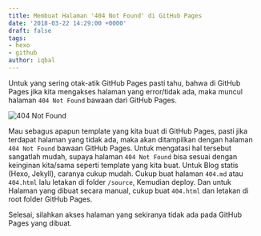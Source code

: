 ```yaml
---
title: Membuat Halaman '404 Not Found' di GitHub Pages
date: '2018-03-22 14:29:00 +0000'
draft: false
tags:
- hexo
- github
author: iqbal
---
```


Untuk yang sering otak-atik GitHub Pages pasti tahu, bahwa di GitHub Pages jika kita mengakses halaman yang error/tidak ada, maka muncul halaman `404 Not Found` bawaan dari GitHub Pages.

![404 Not Found](https://gh.iqbal.id/blog/img/404.png)

Mau sebagus apapun template yang kita buat di GitHub Pages, pasti jika terdapat halaman yang tidak ada, maka akan ditampilkan dengan halaman `404 Not Found` bawaan GitHub Pages.
Untuk mengatasi hal tersebut sangatlah mudah, supaya halaman `404 Not Found` bisa sesuai dengan keinginan kita/sama seperti template yang kita buat.
Untuk Blog statis (Hexo, Jekyll), caranya cukup mudah. Cukup buat halaman `404.md` atau `404.html` lalu letakan di folder `/source`, Kemudian deploy. Dan untuk Halaman yang dibuat secara manual, cukup buat `404.html` dan letakan di root folder GitHub Pages.

Selesai, silahkan akses halaman yang sekiranya tidak ada pada GitHub Pages yang dibuat.
